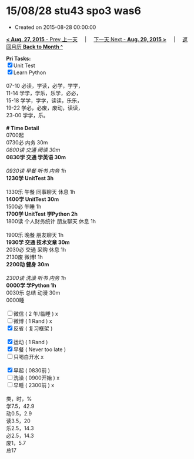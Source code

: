 # 15/08/28 stu43 spo3 was6

- Created on 2015-08-28 00:00:00

[**< Aug. 27, 2015** - Prev 上一天](/lifelogs/2015/08/d27.md) &nbsp; &nbsp; | &nbsp; &nbsp; [下一天 Next - **Aug. 29, 2015 >**](/lifelogs/2015/08/d29.md) &nbsp; &nbsp; |  &nbsp; &nbsp; [返回月历 **Back to Month ^**](/lifelogs/2015/08/index.md)
<br/><div><strong>Pri Tasks:</strong></div><div><div><input checked="true" type="checkbox"/>Unit Test</div></div><div><input checked="true" type="checkbox"/>Learn Python</div><div><br/></div><div>07-10 必读，学读，必学，学学，</div><div>11-14 学学，学乐，乐学，必必，</div><div>15-18 学学，学学，读读，乐乐，</div><div>19-22 学必，必废，废动，读读，</div><div>23-00 学学，乐。</div><div><br/></div><div><b># Time Detail</b></div><div>0700起</div><div>0730必 内务 30m</div><div><i>0800读 交通 阅读 30m</i></div><div><b>0830学 交通 学英语 30m</b></div><div><b><br/></b></div><div><i>0930读 早餐 听书 内务 1h</i></div><div><strong>1230学 UnitTest 3h</strong></div><div><br clear="none"/></div><div>1330乐 午餐 同事聊天 休息 1h</div><div><b>1400学 UnitTest 30m</b></div><div>1500必 午睡 1h</div><div><strong>1700学 UnitTest 学Python 2</strong><strong>h</strong></div><div>1800读 个人财务统计 朋友聊天 休息 1h</div><div><br/></div><div>1900乐 晚餐 朋友聊天 1h</div><div><b>1930学 交通 技术文章 30m</b></div><div>2030必 交通 采购 休息 1h </div><div>2130废 微博! 1h</div><div><b>2200动 健身 30m</b></div><div><b><br/></b></div><div><i>2300读 洗澡 听书 内务 1h</i></div><div><b>0000学 学Python 1h</b></div><div>0030乐 总结 动漫 30m</div><div>0000睡</div><div><br/></div><div><input type="checkbox"/>微信 ( 2 午/临睡 ) x</div><div><input type="checkbox"/>微博 ( 1 Rand ) x</div><div><input checked="true" type="checkbox"/>反省 ( 复习框架 ) </div><div><br/></div><div><div><input checked="true" type="checkbox"/>运动 ( 1 Rand ) </div><div><input checked="true" type="checkbox"/>早餐 ( Never too late ) </div></div><div><input type="checkbox"/>只喝白开水 x</div><div><br/></div><div><input checked="true" type="checkbox"/>早起 ( 0830前 ) </div><div><input type="checkbox"/>洗澡 ( 0900开始 ) x</div><div><input type="checkbox"/>早睡 ( 2300前 ) x</div><div><br clear="none"/></div><div>类，时，%</div><div>学7.5，42.9</div><div>动0.5，2.9<br clear="none"/>读3.5，20<br clear="none"/>乐2.5，14.3<br clear="none"/>必2.5，14.3</div><div>废1，5.7</div><div>总17</div>
